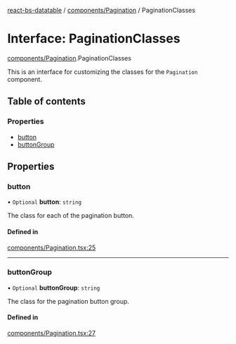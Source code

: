[react-bs-datatable](../README.md) / [components/Pagination](../modules/components_Pagination.md) / PaginationClasses

# Interface: PaginationClasses

[components/Pagination](../modules/components_Pagination.md).PaginationClasses

This is an interface for customizing the classes for
the `Pagination` component.

## Table of contents

### Properties

- [button](components_Pagination.PaginationClasses.md#button)
- [buttonGroup](components_Pagination.PaginationClasses.md#buttongroup)

## Properties

### button

• `Optional` **button**: `string`

The class for each of the pagination button.

#### Defined in

[components/Pagination.tsx:25](https://github.com/imballinst/react-bs-datatable/blob/43c9b27/src/components/Pagination.tsx#L25)

___

### buttonGroup

• `Optional` **buttonGroup**: `string`

The class for the pagination button group.

#### Defined in

[components/Pagination.tsx:27](https://github.com/imballinst/react-bs-datatable/blob/43c9b27/src/components/Pagination.tsx#L27)
